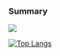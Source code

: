 ### Summary

<div><a href="https://github.com/anuraghazra/github-readme-stats">
  <img src="https://github-readme-stats.vercel.app/api?username=deepak-quo&count_private=true&show_icons=true" />
</a></div>

[![Top Langs](https://github-readme-stats.vercel.app/api/top-langs/?username=deepak-quo&layout=compact)](https://github.com/anuraghazra/github-readme-stats)

